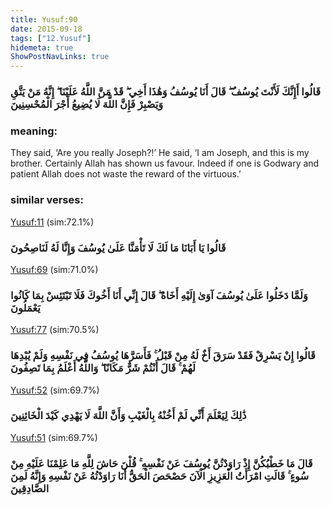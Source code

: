 ```yaml
---
title: Yusuf:90
date: 2015-09-18
tags: ["12.Yusuf"]
hidemeta: true 
ShowPostNavLinks: true 
---
```

### قَالُوا أَإِنَّكَ لَأَنْتَ يُوسُفُ ۖ قَالَ أَنَا يُوسُفُ وَهَٰذَا أَخِي ۖ قَدْ مَنَّ اللَّهُ عَلَيْنَا ۖ إِنَّهُ مَنْ يَتَّقِ وَيَصْبِرْ فَإِنَّ اللَّهَ لَا يُضِيعُ أَجْرَ الْمُحْسِنِينَ
### meaning: 
They said, ‘Are you really Joseph?!’ He said, ‘I am Joseph, and this is my brother. Certainly Allah has shown us favour. Indeed if one is Godwary and patient Allah does not waste the reward of the virtuous.’
### similar verses: 

[Yusuf:11](/12/11) (sim:72.1%)

### قَالُوا يَا أَبَانَا مَا لَكَ لَا تَأْمَنَّا عَلَىٰ يُوسُفَ وَإِنَّا لَهُ لَنَاصِحُونَ

[Yusuf:69](/12/69) (sim:71.0%)

### وَلَمَّا دَخَلُوا عَلَىٰ يُوسُفَ آوَىٰ إِلَيْهِ أَخَاهُ ۖ قَالَ إِنِّي أَنَا أَخُوكَ فَلَا تَبْتَئِسْ بِمَا كَانُوا يَعْمَلُونَ

[Yusuf:77](/12/77) (sim:70.5%)

### قَالُوا إِنْ يَسْرِقْ فَقَدْ سَرَقَ أَخٌ لَهُ مِنْ قَبْلُ ۚ فَأَسَرَّهَا يُوسُفُ فِي نَفْسِهِ وَلَمْ يُبْدِهَا لَهُمْ ۚ قَالَ أَنْتُمْ شَرٌّ مَكَانًا ۖ وَاللَّهُ أَعْلَمُ بِمَا تَصِفُونَ

[Yusuf:52](/12/52) (sim:69.7%)

### ذَٰلِكَ لِيَعْلَمَ أَنِّي لَمْ أَخُنْهُ بِالْغَيْبِ وَأَنَّ اللَّهَ لَا يَهْدِي كَيْدَ الْخَائِنِينَ

[Yusuf:51](/12/51) (sim:69.7%)

### قَالَ مَا خَطْبُكُنَّ إِذْ رَاوَدْتُنَّ يُوسُفَ عَنْ نَفْسِهِ ۚ قُلْنَ حَاشَ لِلَّهِ مَا عَلِمْنَا عَلَيْهِ مِنْ سُوءٍ ۚ قَالَتِ امْرَأَتُ الْعَزِيزِ الْآنَ حَصْحَصَ الْحَقُّ أَنَا رَاوَدْتُهُ عَنْ نَفْسِهِ وَإِنَّهُ لَمِنَ الصَّادِقِينَ
